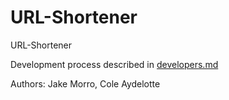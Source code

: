 # URL-Shortener
URL-Shortener

Development process described in [developers.md](developers.md)

Authors: Jake Morro, Cole Aydelotte